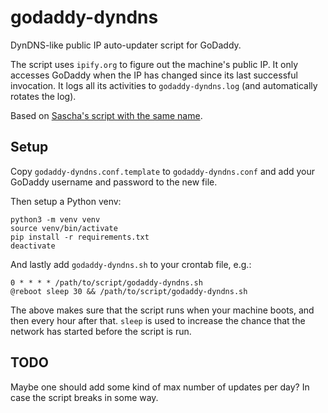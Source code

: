 # godaddy-dyndns
DynDNS-like public IP auto-updater script for GoDaddy.

The script uses `ipify.org` to figure out the machine's public IP. It only accesses GoDaddy when the IP has changed since its last successful invocation. It logs all its activities to `godaddy-dyndns.log` (and automatically rotates the log).

Based on [Sascha's script with the same name](https://saschpe.wordpress.com/2013/11/12/godaddy-dyndns-for-the-poor/).

## Setup

Copy `godaddy-dyndns.conf.template` to `godaddy-dyndns.conf` and add your GoDaddy username and password to the new file.

Then setup a Python venv:

    python3 -m venv venv
    source venv/bin/activate
    pip install -r requirements.txt
    deactivate

And lastly add `godaddy-dyndns.sh` to your crontab file, e.g.:

    0 * * * * /path/to/script/godaddy-dyndns.sh
    @reboot sleep 30 && /path/to/script/godaddy-dyndns.sh

The above makes sure that the script runs when your machine boots, and then every hour after that. `sleep` is used to increase the chance that the network has started before the script is run.

## TODO

Maybe one should add some kind of max number of updates per day? In case the script breaks in some way.
